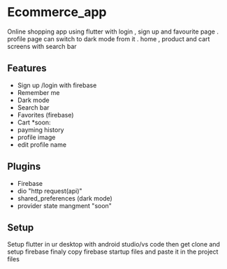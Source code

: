 
# Ecommerce_app
Online shopping app using flutter with login , sign up and favourite page  . profile page can switch to dark mode from it . home , product and cart screens with search bar  

##  Features
* Sign up /login with firebase
* Remember me
* Dark mode
* Search bar
* Favorites (firebase)
* Cart
*soon:
 * payming history 
 * profile image
 * edit profile name

## Plugins
* Firebase
* dio "http request(api)"
* shared_preferences (dark mode)
* provider state mangment "soon"
## Setup
Setup flutter in ur desktop with android studio/vs code then get clone and setup firebase
finaly copy firebase startup files and paste it in the project files
